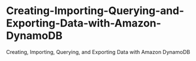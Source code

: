 # Creating-Importing-Querying-and-Exporting-Data-with-Amazon-DynamoDB
Creating, Importing, Querying, and Exporting Data with Amazon DynamoDB
